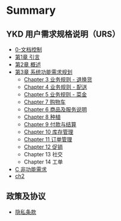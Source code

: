 # Summary

## YKD 用户需求规格说明（URS）

* [0-文档控制](0-.md)
* [第1章  引言](README.md)
* [第2章 概述](ch2.md)
* [第3章 系统功能需求规划 ](features.md)
  * [Chapter 3 业务规则 - 退换货](2.md)
  * [Chapter 4 业务规则 - 配送](3.md)
  * [Chapter 5 业务规则 - 菜金](4.md)
  * [Chapter 7 购物车](chapter-7.md)
  * [Chapter 6 商品及服务说明](chapter-6.md)
  * [Chapter 8 种植](chapter-8.md)
  * [Chapter 9 付款与结算](chapter-9.md)
  * [Chapter 10 库存管理](chapter-10.md)
  * [Chapter 11 订单管理](chapter-11.md)
  * [Chapter 12 促销](chapter-12.md)
  * Chapter 13 社交
  * Chapter 14 工单
* [C 非功能需求](c.md)
* [ch2](ch2.md)

## 政策及协议

* [隐私条款](policy\Privacy.md)

